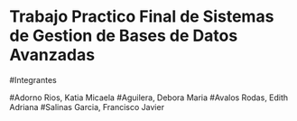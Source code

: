 # Trabajo Practico Final de Sistemas de Gestion de Bases de Datos Avanzadas
#Integrantes

#Adorno Rios, Katia Micaela
#Aguilera, Debora Maria
#Avalos Rodas, Edith Adriana
#Salinas Garcia, Francisco Javier
